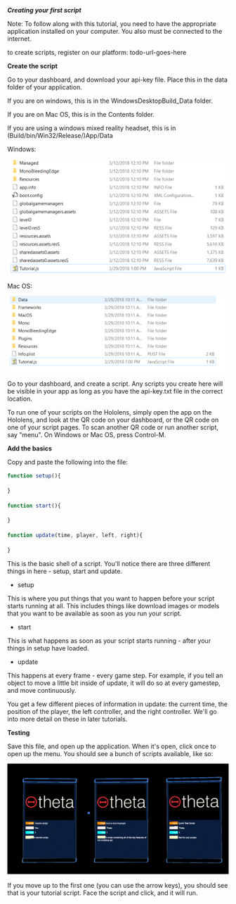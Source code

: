 ***Creating your first script***

Note: To follow along with this tutorial, you need to have the appropriate application installed on your computer.  You also must be connected to the internet.

to create scripts, register on our platform: todo-url-goes-here

**Create the script** 

Go to your dashboard, and download your api-key file.  Place this in the data folder of your application.

If you are on windows, this is in the WindowsDesktopBuild_Data folder.

If you are on Mac OS, this is in the Contents folder.

If you are using a windows mixed reality headset, this is in (Build/bin/Win32/Release/)App/Data

Windows:

![Windows Tutorial File Location](https://github.com/Franimal/theta-ar-scripts/raw/master/resources/windowsTutorialSaveLocation.png)

Mac OS:

![Windows Tutorial File Location](https://github.com/Franimal/theta-ar-scripts/raw/master/resources/macOSTutorialSaveLocation.png)

Go to your dashboard, and create a script.  Any scripts you create here will be visible in your app as long as you have the api-key.txt file in the correct location.  

To run one of your scripts on the Hololens, simply open the app on the Hololens, and look at the QR code on your dashboard, or the QR code on one of your script pages.  To scan another QR code or run another script, say "menu".  On Windows or Mac OS, press Control-M.

**Add the basics**

Copy and paste the following into the file:

```javascript
function setup(){

}

function start(){

}

function update(time, player, left, right){

}
```

This is the basic shell of a script.  You'll notice there are three different things in here - setup, start and update.  

* setup 

This is where you put things that you want to happen before your script starts running at all.  This includes things like download images or models that you want to be available as soon as you run your script.

* start 

This is what happens as soon as your script starts running - after your things in setup have loaded.

* update 

This happens at every frame - every game step.  For example, if you tell an object to move a little bit inside of update, it will do    so at every gamestep, and move continuously.

You get a few different pieces of information in update: the current time, the position of the player, the left controller, and the right controller.  We'll go into more detail on these in later tutorials.  


**Testing**

Save this file, and open up the application.  When it's open, click once to open up the menu.  You should see a bunch of scripts available, like so:

![Menu showing Tutorial, End to End and Quick Test scripts](https://github.com/Franimal/theta-ar-scripts/raw/master/resources/menuSCR.png)

If you move up to the first one (you can use the arrow keys), you should see that is your tutorial script.  Face the script and click, and it will run.


